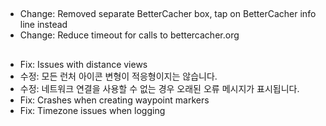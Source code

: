 ##
- Change: Removed separate BetterCacher box, tap on BetterCacher info line instead
- Change: Reduce timeout for calls to bettercacher.org

##
- Fix: Issues with distance views
- 수정: 모든 런처 아이콘 변형이 적응형이지는 않습니다.
- 수정: 네트워크 연결을 사용할 수 없는 경우 오래된 오류 메시지가 표시됩니다.
- Fix: Crashes when creating waypoint markers
- Fix: Timezone issues when logging

